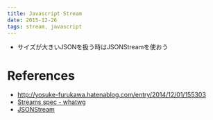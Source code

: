 ```yaml
---
title: Javascript Stream
date: 2015-12-26
tags: stream, javascript
---
```



+ サイズが大きいJSONを扱う時はJSONStreamを使おう


# References

+ <http://yosuke-furukawa.hatenablog.com/entry/2014/12/01/155303>
+ [Streams spec - whatwg](https://streams.spec.whatwg.org/)
+ [JSONStream](https://github.com/dominictarr/JSONStream)
